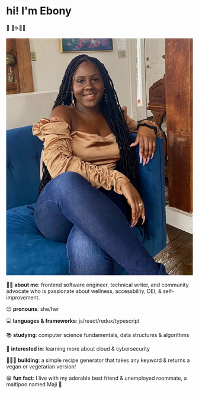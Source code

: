 
# **hi! I'm Ebony** 
🤎 🌱☕👋🏿

![photo of Ebony smiling while sitting down on a blue chair wearing blue jeans and a golden-colored shirt](IMG_5599.jpg)


💅🏿 **about me**: frontend software engineer, technical writer, and community advocate who is passionate about wellness, accessbility, DEI, & self-improvement.

😊 **pronouns**: she/her

💻 **languages & frameworks**: js/react/redux/typescript

📚 **studying**: computer science fundamentals, data structures & algorithms

💭 **interested in**: learning more about cloud & cybersecurity

👩🏿‍💻 **building**: a simple recipe generator that takes any keyword & returns a vegan or vegetarian version! 

😁 **fun fact**: I live with my adorable best friend & unemployed roommate, a maltipoo named Maji 🐶
